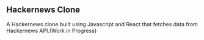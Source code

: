 ## Hackernews Clone
A Hackernews clone built using Javascript and React that fetches data from Hackernews API.(Work in Progress)
